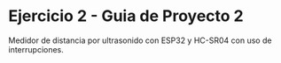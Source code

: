# Ejercicio 2 - Guia de Proyecto 2

Medidor de distancia por ultrasonido con ESP32 y HC-SR04 con uso de interrupciones.
